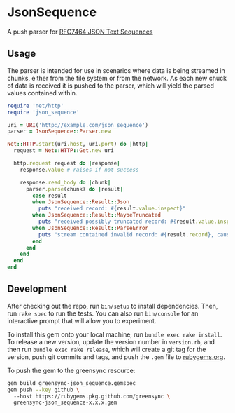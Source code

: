 # JsonSequence

A push parser for [RFC7464 JSON Text Sequences](https://tools.ietf.org/html/rfc7464)

## Usage

The parser is intended for use in scenarios where data is being streamed in
chunks, either from the file system or from the network. As each new chuck of
data is received it is pushed to the parser, which will yield the parsed values
contained within.

```ruby
require 'net/http'
require 'json_sequence'

uri = URI('http://example.com/json_sequence')
parser = JsonSequence::Parser.new

Net::HTTP.start(uri.host, uri.port) do |http|
  request = Net::HTTP::Get.new uri

  http.request request do |response|
    response.value # raises if not success

    response.read_body do |chunk|
      parser.parse(chunk) do |result|
        case result
        when JsonSequence::Result::Json
          puts "received record: #{result.value.inspect}"
        when JsonSequence::Result::MaybeTruncated
          puts "received possibly truncated record: #{result.value.inspect}"
        when JsonSequence::Result::ParseError
          puts "stream contained invalid record: #{result.record}, caused by: #{result.error.message}"
        end
      end
    end
  end
end
```

## Development

After checking out the repo, run `bin/setup` to install dependencies. Then, run
`rake spec` to run the tests. You can also run `bin/console` for an interactive
prompt that will allow you to experiment.

To install this gem onto your local machine, run `bundle exec rake install`. To
release a new version, update the version number in `version.rb`, and then run
`bundle exec rake release`, which will create a git tag for the version, push
git commits and tags, and push the `.gem` file to
[rubygems.org](https://rubygems.org).

To push the gem to the greensync resource:
```bash
gem build greensync-json_sequence.gemspec 
gem push --key github \                    
  --host https://rubygems.pkg.github.com/greensync \
  greensync-json_sequence-x.x.x.gem
```